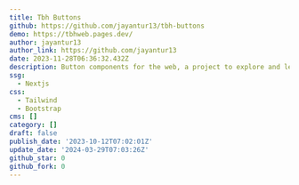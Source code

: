 ```yaml
---
title: Tbh Buttons
github: https://github.com/jayantur13/tbh-buttons
demo: https://tbhweb.pages.dev/
author: jayantur13
author_link: https://github.com/jayantur13
date: 2023-11-28T06:36:32.432Z
description: Button components for the web, a project to explore and learn typescript
ssg:
  - Nextjs
css:
  - Tailwind
  - Bootstrap
cms: []
category: []
draft: false
publish_date: '2023-10-12T07:02:01Z'
update_date: '2024-03-29T07:03:26Z'
github_star: 0
github_fork: 0
---
```

